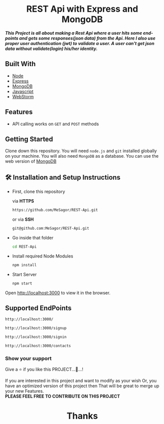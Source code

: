 <h1 align="center">REST Api with Express and MongoDB</h1>

***This Project is all about making a Rest Api where a user hits some end-points and gets some responses(json data) from
the Api. Here I also use proper user authentication (jwt) to validate a user. A user can't get json data without 
validate(login) his/her identity.***

## Built With

- [Node](https://nodejs.org/en/)
- [Express](https://expressjs.com)
- [MongoDB](https://www.mongodb.com)
- [Javascript](https://www.w3schools.com/js/)
- [WebStorm](https://www.jetbrains.com/webstorm/)

## Features

- API calling works on `GET` and `POST` methods

## Getting Started

Clone down this repository. You will need `node.js` and `git` installed globally on your machine. You will also need
`MongoDB` as a database. You can use the web version of [MongoDB](https://www.mongodb.com)

## 🛠 Installation and Setup Instructions

* First, clone this repository

  via **HTTPS**
  ```sh
  https://github.com/MeSagor/REST-Api.git
  ```
  or via **SSH**
  ```sh
  git@github.com:MeSagor/REST-Api.git
  ```

* Go inside that folder
  ```sh
  cd REST-Api
  ```

* Install required Node Modules
  ```sh
  npm install
  ```
* Start Server
  ```sh
  npm start
  ```

Open [http://localhost:3000](http://localhost:3000) to view it in the browser.

## Supported EndPoints

  ```sh
http://localhost:3000/
  ```

 ```sh
http://localhost:3000/signup
  ```

 ```sh
http://localhost:3000/signin
  ```

 ```sh
http://localhost:3000/contacts
  ```

### Show your support

Give a ⭐ if you like this PROJECT...🙂...!

If you are interested in this project and want to modify as your wish Or, you have an optimized version of this project
then That will be great to merge up your new Features.\
**PLEASE FEEL FREE TO CONTRIBUTE ON THIS PROJECT**

<h1 align="center">Thanks</h1>




